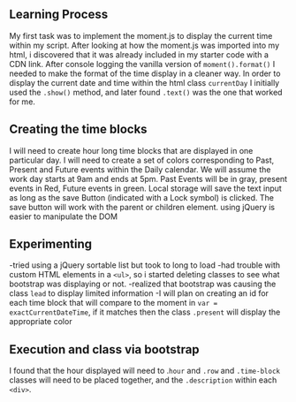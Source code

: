 ## Learning Process
My first task was to implement the moment.js to display the current time within my script.  After looking at how the moment.js was imported into my html, i discovered that it was already included in my starter code with a CDN link.  After console logging the vanilla version of `moment().format()` I needed to make the format of the time display in a cleaner way.  In order to display the current date and time within the html class `currentDay` I initially used the `.show()` method, and later found `.text()` was the one that worked for me.

## Creating the time blocks
I will need to create hour long time blocks that are displayed in one particular day.  I will need to create a set of colors corresponding to Past, Present and Future events within the Daily calendar.  We will assume the work day starts at 9am and ends at 5pm.  Past Events will be in gray, present events in Red, Future events in green.  Local storage will save the text input as long as the save Button (indicated with a Lock symbol) is clicked.  The save button will work with the parent or children element.
using jQuery is easier to manipulate the DOM


## Experimenting
-tried using a jQuery sortable list but took to long to load
-had trouble with custom HTML elements in a `<ul>`, so i started deleting classes to see what bootstrap was displaying or not.
-realized that bootstrap was causing the class `lead` to display limited information
-I will plan on creating an id for each time block that will compare to the moment in `var = exactCurrentDateTime`, if it matches then the class `.present` will display the appropriate color

## Execution and class via bootstrap
I found that the hour displayed will need to .`hour` and `.row` and `.time-block` classes will need to be placed together, and the `.description` within each `<div>`.